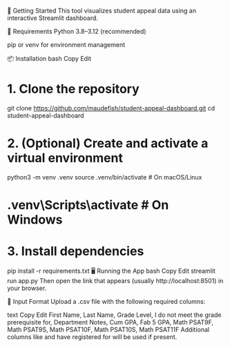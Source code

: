 🚀 Getting Started
This tool visualizes student appeal data using an interactive Streamlit dashboard.

🧰 Requirements
Python 3.8–3.12 (recommended)

pip or venv for environment management

📦 Installation
bash
Copy
Edit
# 1. Clone the repository
git clone https://github.com/maudefish/student-appeal-dashboard.git
cd student-appeal-dashboard

# 2. (Optional) Create and activate a virtual environment
python3 -m venv .venv
source .venv/bin/activate  # On macOS/Linux
# .venv\Scripts\activate    # On Windows

# 3. Install dependencies
pip install -r requirements.txt
🖥️ Running the App
bash
Copy
Edit
streamlit run app.py
Then open the link that appears (usually http://localhost:8501) in your browser.

📄 Input Format
Upload a .csv file with the following required columns:

text
Copy
Edit
First Name, Last Name, Grade Level,
I do not meet the grade prerequisite for,
Department Notes, Cum GPA, Fab 5 GPA,
Math PSAT9F, Math PSAT9S, Math PSAT10F,
Math PSAT10S, Math PSAT11F
Additional columns like and have registered for will be used if present.

